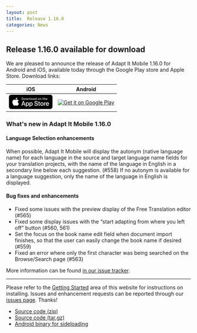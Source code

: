 ```yaml
---
layout: post
title:  Release 1.16.0
categories: News
---
```


## Release 1.16.0 available for download

We are pleased to announce the release of Adapt It Mobile 1.16.0 for Android and iOS, available today through the Google Play store and Apple Store. Download links:

| iOS        | Android           |
|:-------------:|:-------------:| 
| <a href='https://itunes.apple.com/us/app/adapt-it-mobile/id1031605993?ls=1&mt=8'><img alt='Download on the App Store' src='https://raw.githubusercontent.com/adapt-it/adapt-it-mobile/gh-pages/assets/img/Download_on_the_App_Store_Badge_US-UK_RGB_blk_092917.png' /></a>     | <a href='https://play.google.com/store/apps/details?id=org.adaptit.adaptitmobile'><img alt='Get it on Google Play' height='60' width='155' src='https://play.google.com/intl/en_us/badges/images/generic/en_badge_web_generic.png'/></a> |

### What's new in Adapt It Mobile 1.16.0

#### Language Selection enhancements

When possible, Adapt It Mobile will display the autonym (native language name) for each language in the source and target language name fields for your translation projects, with the name of the language in English in a secondary line below each suggestion. (#558) If no autonym is available for a language suggestion, only the name of the language in English is displayed.
 
#### Bug fixes and enhancements

- Fixed some issues with the preview display of the Free Translation editor (#565)
- Fixed some display issues with the “start adapting from where you left off” button (#560, 561)
- Set the focus on the book name edit field when document import finishes, so that the user can easily change the book name if desired (#559)
- Fixed an error where only the first character was being searched on the Browse/Search page (#563)

More information can be found [in our issue tracker](https://github.com/adapt-it/adapt-it-mobile/milestone/55?closed=1).

---

Please refer to the [Getting Started](https://adapt-it.github.io/adapt-it-mobile/getstarted/) area of this website for instructions on installing. Issues and enhancement requests can be reported through our [issues page](https://github.com/adapt-it/adapt-it-mobile/issues). Thanks!

- [Source code (zip)](https://github.com/adapt-it/adapt-it-mobile/archive/1.16.0.zip)
- [Source code (tar.gz)](https://github.com/adapt-it/adapt-it-mobile/archive/1.16.0.tar.gz)
- [Android binary for sideloading](https://github.com/adapt-it/adapt-it-mobile/releases/download/v1.16.0/app-release.52.apk)

